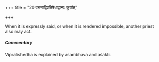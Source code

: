 +++
title = "20 वचनाद्विप्रतिषेधाद्वान्यः कुर्यात्"

+++

When it is expressly said, or when it is rendered impossible, another priest also may act.

#####  Commentary

Vipratishedha is explained by asambhava and aśakti.
